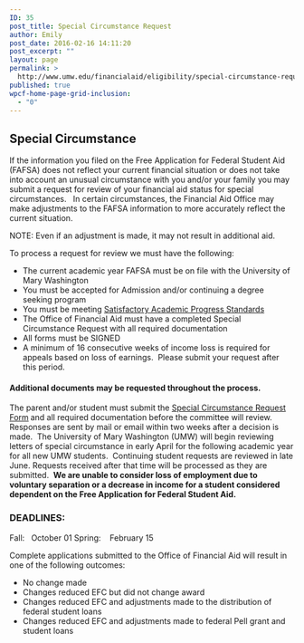 ```yaml
---
ID: 35
post_title: Special Circumstance Request
author: Emily
post_date: 2016-02-16 14:11:20
post_excerpt: ""
layout: page
permalink: >
  http://www.umw.edu/financialaid/eligibility/special-circumstance-request/
published: true
wpcf-home-page-grid-inclusion:
  - "0"
---
```

<h2>Special Circumstance</h2>
If the information you filed on the Free Application for Federal Student Aid (FAFSA) does not reflect your current financial situation or does not take into account an unusual circumstance with you and/or your family you may submit a request for review of your financial aid status for special circumstances.   In certain circumstances, the Financial Aid Office may make adjustments to the FAFSA information to more accurately reflect the current situation.

NOTE: Even if an adjustment is made, it may not result in additional aid.

To process a request for review we must have the following:
<ul>
	<li>The current academic year FAFSA must be on file with the University of Mary Washington</li>
	<li>You must be accepted for Admission and/or continuing a degree seeking program</li>
	<li>You must be meeting <a href="http://www.umw.edu/financialaid/eligibility/satisfactory-academic-progress/">Satisfactory Academic Progress Standards</a></li>
	<li>The Office of Financial Aid must have a completed Special Circumstance Request with all required documentation</li>
	<li>All forms must be SIGNED</li>
	<li>A minimum of 16 consecutive weeks of income loss is required for appeals based on loss of earnings.  Please submit your request after this period.</li>
</ul>
<h4>Additional documents may be requested throughout the process.</h4>
The parent and/or student must submit the <a href="http://www.umw.edu/financialaid/wp-content/uploads/sites/31/2016/02/Special-Circumstance-Request-Form.doc" rel="">Special Circumstance Request Form</a><em><strong> </strong></em>and all required documentation before the committee will review.  Responses are sent by mail or email within two weeks after a decision is made.  The University of Mary Washington (UMW) will begin reviewing letters of special circumstance in early April for the following academic year for all new UMW students.  Continuing student requests are reviewed in late June. Requests received after that time will be processed as they are submitted.  <strong>We are unable to consider loss of employment due to voluntary separation or a decrease in income for a student considered dependent on the Free Application for Federal Student Aid.</strong>
<h3>DEADLINES:</h3>
Fall:   October 01
Spring:    February 15

Complete applications submitted to the Office of Financial Aid will result in one of the following outcomes:
<ul>
	<li>No change made</li>
	<li>Changes reduced EFC but did not change award</li>
	<li>Changes reduced EFC and adjustments made to the distribution of federal student loans</li>
	<li>Changes reduced EFC and adjustments made to federal Pell grant and student loans</li>
</ul>